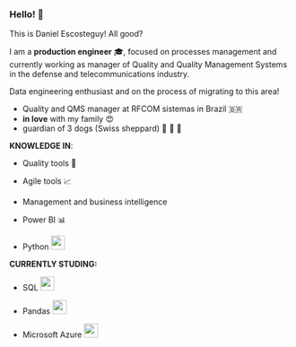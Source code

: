 ### Hello! 👋

This is Daniel Escosteguy! All good?

I am a **production engineer** 🎓, focused on processes management and currently working as manager of Quality and Quality Management Systems in the defense and telecommunications industry.

Data engineering enthusiast and on the process of migrating to this area!

 - Quality and QMS manager at RFCOM sistemas in Brazil 🇧🇷
 - **in love** with my family 😍
 - guardian of 3 dogs (Swiss sheppard) 🐺 🐺 🐺


**KNOWLEDGE IN**:

 - Quality tools 🏅
 
 - Agile tools 📈
 
 - Management and business intelligence
 
 - Power BI 📊
 
 - Python <img widht='25' height='25' src="https://cdn.jsdelivr.net/gh/devicons/devicon@latest/icons/python/python-original.svg" />

 
**CURRENTLY STUDING:**

 - SQL <img widht='25' height='25' src="https://cdn.jsdelivr.net/gh/devicons/devicon@latest/icons/azuresqldatabase/azuresqldatabase-original.svg" />
 
 - Pandas <img widht='25' height='25' src="https://cdn.jsdelivr.net/gh/devicons/devicon@latest/icons/pandas/pandas-original.svg" />

 - Microsoft Azure <img widht='25' height='25' src="https://cdn.jsdelivr.net/gh/devicons/devicon@latest/icons/azure/azure-original.svg" />
